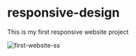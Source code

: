 # responsive-design

This is my first responsive website project

![first-website-ss](https://user-images.githubusercontent.com/65094512/188265102-dc620e2f-4f66-4dd8-b6e3-846790c2f3ea.png)
